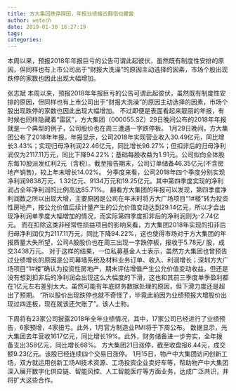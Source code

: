 ```yaml
---
title: 方大集团跌停探因，年报业绩接近翻倍也藏雷
author: wetech
date: 2019-01-30 16:27:19
tags: 
categories: 
---
```

本周以来，预报2018年年报巨亏的公告可谓此起彼伏，虽然既有制度性安排的原因，但同样也有上市公司出于“财报大洗澡”的原因主动选择的因素，市场个股出现跌停的家数也因此出现大幅增加。
<!-- more -->
张志斌
本周以来，预报2018年年报巨亏的公告可谓此起彼伏，虽然既有制度性安排的原因，但同样也有上市公司出于“财报大洗澡”的原因主动选择的因素，市场个股出现跌停的家数也因此出现大幅增加。
不过即便是表面看起来靓丽的年报，有时候也同样隐藏着“雷区”，方大集团（000055.SZ）29日晚间公布的2018年年报就是一个典型的例子，公司股价也在周三遭遇一字跌停板。
1月29日晚间，方大集团公布了2018年年报。年报显示，公司2018年实现营业收入30.49亿元，同比增长3.43%；实现归母净利润22.46亿元，同比增长96.27%；但扣非后的归母净利润仅为2117.11万元，同比下降94.22%；基础每股收益为1.91元。公司拟向全体股东每10股派发红利2元（含税）。截至报告期末，公司订单储备46.35亿元(不含房地产销售)，较上年末增长14.02%。
分季度来看，公司2018年四个季度分别实现净利润9838万元、1.32亿元、9134万元和19.25亿元。其中第四季度实现的净利润占全年净利润的比例高达85.71%。
翻看方大集团的年报可以发现，第四季度净利润数之所以出现大增，主要原因是公司在年末时将方大广场项目“1#楼”转为投资性房地产，按公允价值后续计量产生的公允价值变动达到29.14亿元，所以才会出现净利润单季度大幅增加的情况，而实际第四季度扣非后的净利润则为-2.74亿元。
而在扣除这类非经常性损益项目的影响来看，方大集团2018年实现的扣非后归母净利润仅为2117.11万元，同比下降94.22%，这也使得市场对于方大集团的年报质量大失所望，公司A股股价也在周三出现一字跌停板，报收于5.78元/ 股，成交3438万元。
对于这样的结果，一位私募基金人士表示，虽然方大集团也曾预告过业绩增长的原因是公司幕墙系统及材料业务订单、收入、利润增长；深圳方大广场项目“1#楼”确认为投资性房地产，期末评估增值产生公允价值变动收益。但还是没有想到扣非后的净利润会出现这么大幅度的下滑，这也和其前三季度单季盈利都在1亿元左右差别太大。虽然可能有年底财务数据处理的原因，但下滑力度还是超出了预期。
“所以股价出现跌停也就不奇怪了，毕竟此前因为业绩预报大增股价出现过四连板，现在就该还欠账了”。该人士称。
 
 
下周将有23家公司披露2018年全年业绩情况，其中，17家公司已经进行了业绩预告，6家预增，4家扭亏。此外，1月官方制造业PMI将于下周公布。
数据显示，光大集团去年营收1617亿元，同比增长19%。此外，财务储备进一步夯实，全年拨备支出358亿元，同比增长68%。
方大集团21日涨停，截至收盘报6.44元，成交额9.23亿元。该股已经连续四个交易日涨停。
1月15日，物产中大集团访问创新工场，双方就运用创新工场AI技术资源、工场投资企业卖好车等，帮助物产中大集团深入展开数字化供应链、智能风控、人工智能医疗等方面业务，达成广泛共识，并将扩大这些合作。
